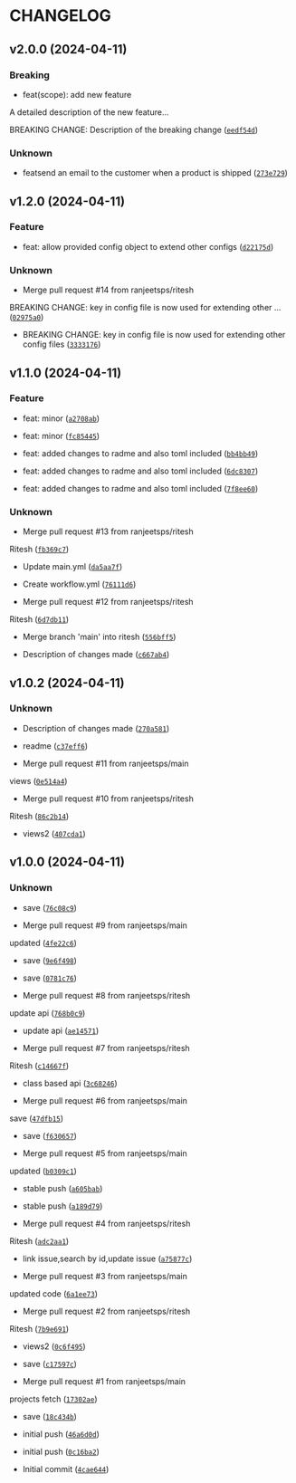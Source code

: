 # CHANGELOG



## v2.0.0 (2024-04-11)

### Breaking

* feat(scope): add new feature

A detailed description of the new feature...

BREAKING CHANGE: Description of the breaking change ([`eedf54d`](https://github.com/ranjeetsps/Jira-Poc/commit/eedf54dc65f0db2ef8f7a5d6019372ee5ba9bd38))

### Unknown

* featsend an email to the customer when a product is shipped ([`273e729`](https://github.com/ranjeetsps/Jira-Poc/commit/273e729f13be02e79e4d20d1f43e2afe76027d66))


## v1.2.0 (2024-04-11)

### Feature

* feat: allow provided config object to extend other configs ([`d22175d`](https://github.com/ranjeetsps/Jira-Poc/commit/d22175d97ce2aebfb67be19d519498d2674694c1))

### Unknown

* Merge pull request #14 from ranjeetsps/ritesh

BREAKING CHANGE:  key in config file is now used for extending other … ([`02975a0`](https://github.com/ranjeetsps/Jira-Poc/commit/02975a0d48768415d826d306aeb55f58ae447639))

* BREAKING CHANGE:  key in config file is now used for extending other config files ([`3333176`](https://github.com/ranjeetsps/Jira-Poc/commit/3333176190e94b9578c7120e303b43ddfd8e99fb))


## v1.1.0 (2024-04-11)

### Feature

* feat: minor ([`a2708ab`](https://github.com/ranjeetsps/Jira-Poc/commit/a2708abf9925976e4f7b0e52897a4aa212b6259d))

* feat: minor ([`fc85445`](https://github.com/ranjeetsps/Jira-Poc/commit/fc85445e724d2d7c7cd6321a9ae117ee5db20c64))

* feat: added changes to radme and also toml included ([`bb4bb49`](https://github.com/ranjeetsps/Jira-Poc/commit/bb4bb498798aa96d3ca847a283503798b4a5961b))

* feat: added changes to radme and also toml included ([`6dc8307`](https://github.com/ranjeetsps/Jira-Poc/commit/6dc830731ed7439fe43a72d7628b0f3ebd38d9ca))

* feat: added changes to radme and also toml included ([`7f8ee60`](https://github.com/ranjeetsps/Jira-Poc/commit/7f8ee60a65f45f25f6290707a8bf878ee5cc4146))

### Unknown

* Merge pull request #13 from ranjeetsps/ritesh

Ritesh ([`fb369c7`](https://github.com/ranjeetsps/Jira-Poc/commit/fb369c72a9dca11ecb37cad204f5cceb3dedbee5))

* Update main.yml ([`da5aa7f`](https://github.com/ranjeetsps/Jira-Poc/commit/da5aa7f93e8bb3053848ecf2af6e497b1c16cd83))

* Create workflow.yml ([`76111d6`](https://github.com/ranjeetsps/Jira-Poc/commit/76111d65f17fe2d030038c385ae087efb419636f))

* Merge pull request #12 from ranjeetsps/ritesh

Ritesh ([`6d7db11`](https://github.com/ranjeetsps/Jira-Poc/commit/6d7db114f804ca6e0cf109db8e9070cb6391daba))

* Merge branch &#39;main&#39; into ritesh ([`556bff5`](https://github.com/ranjeetsps/Jira-Poc/commit/556bff5d6f35ebad6ccdcd53081c2a3e3524769e))

* Description of changes made ([`c667ab4`](https://github.com/ranjeetsps/Jira-Poc/commit/c667ab45d0e8e16d5327a5d82689b7fce9addde8))


## v1.0.2 (2024-04-11)

### Unknown

* Description of changes made ([`270a581`](https://github.com/ranjeetsps/Jira-Poc/commit/270a581a9a7498cb9df292d1f3fae288c1c7d2a3))

* readme ([`c37eff6`](https://github.com/ranjeetsps/Jira-Poc/commit/c37eff6f4c79cda3dc8bada4f69b1b62f73e6639))

* Merge pull request #11 from ranjeetsps/main

views ([`0e514a4`](https://github.com/ranjeetsps/Jira-Poc/commit/0e514a495e527a68aa7fe79379cf7c975d863b31))

* Merge pull request #10 from ranjeetsps/ritesh

Ritesh ([`86c2b14`](https://github.com/ranjeetsps/Jira-Poc/commit/86c2b14b400f47084ef268bd7ad99dd7cd057259))

* views2 ([`407cda1`](https://github.com/ranjeetsps/Jira-Poc/commit/407cda1328a58ed1d66a63e80737473c97f5c46b))


## v1.0.0 (2024-04-11)

### Unknown

* save ([`76c08c9`](https://github.com/ranjeetsps/Jira-Poc/commit/76c08c9e64a042e5eebe5dde6312a63b03437d93))

* Merge pull request #9 from ranjeetsps/main

updated ([`4fe22c6`](https://github.com/ranjeetsps/Jira-Poc/commit/4fe22c6ddcd1850ce179347c30d95434d88e4c96))

* save ([`9e6f498`](https://github.com/ranjeetsps/Jira-Poc/commit/9e6f4980d2f688f7ed750797dc00952274e5f5fb))

* save ([`0781c76`](https://github.com/ranjeetsps/Jira-Poc/commit/0781c765159e68f6d18e9118457dd912378d8db0))

* Merge pull request #8 from ranjeetsps/ritesh

update api ([`768b0c9`](https://github.com/ranjeetsps/Jira-Poc/commit/768b0c91aa4dabe63fa149717f39c52690ec8818))

* update api ([`ae14571`](https://github.com/ranjeetsps/Jira-Poc/commit/ae14571e34e7fdd44634832f4230988b7f04c643))

* Merge pull request #7 from ranjeetsps/ritesh

Ritesh ([`c14667f`](https://github.com/ranjeetsps/Jira-Poc/commit/c14667f843b8e471d99e55caf9f81467cbb350d5))

* class based api ([`3c68246`](https://github.com/ranjeetsps/Jira-Poc/commit/3c6824611011a71de504c5564afaeb4ad7fcc1cd))

* Merge pull request #6 from ranjeetsps/main

save ([`47dfb15`](https://github.com/ranjeetsps/Jira-Poc/commit/47dfb156a711dc1ce0a330d80828357cc1a82a52))

* save ([`f630657`](https://github.com/ranjeetsps/Jira-Poc/commit/f63065777b80533d21e1b2dfcc38427fd7adaf9a))

* Merge pull request #5 from ranjeetsps/main

updated ([`b0309c1`](https://github.com/ranjeetsps/Jira-Poc/commit/b0309c16a82420490ca1ba9e678c0b7363206dea))

* stable push ([`a605bab`](https://github.com/ranjeetsps/Jira-Poc/commit/a605babcd9be536c6ba25437cedbbc0497e2a537))

* stable push ([`a189d79`](https://github.com/ranjeetsps/Jira-Poc/commit/a189d797ddb5765ec6504f566bf234337e4d9d67))

* Merge pull request #4 from ranjeetsps/ritesh

Ritesh ([`adc2aa1`](https://github.com/ranjeetsps/Jira-Poc/commit/adc2aa1ae7bfc98bfbcb133570049bfff64177bf))

* link issue,search by id,update issue ([`a75877c`](https://github.com/ranjeetsps/Jira-Poc/commit/a75877c86bf0a51293219c5c5b180c278525a9d6))

* Merge pull request #3 from ranjeetsps/main

updated code ([`6a1ee73`](https://github.com/ranjeetsps/Jira-Poc/commit/6a1ee73a05bac9fada6e03f761fe870b0ec39e1c))

* Merge pull request #2 from ranjeetsps/ritesh

Ritesh ([`7b9e691`](https://github.com/ranjeetsps/Jira-Poc/commit/7b9e691538d7bfe249845bfcadec7c8acc1c247b))

* views2 ([`0c6f495`](https://github.com/ranjeetsps/Jira-Poc/commit/0c6f4952d2252d27b0a3c493938b344bf3ed48d9))

* save ([`c17597c`](https://github.com/ranjeetsps/Jira-Poc/commit/c17597c86f56ba8fa8bd8588adf678d253d7be4c))

* Merge pull request #1 from ranjeetsps/main

projects fetch ([`17302ae`](https://github.com/ranjeetsps/Jira-Poc/commit/17302ae1a2e8ca5f58bd55c5134ba9745cf9d05b))

* save ([`18c434b`](https://github.com/ranjeetsps/Jira-Poc/commit/18c434bf94339b905d25f7e161143f2e801743fd))

* initial push ([`46a6d0d`](https://github.com/ranjeetsps/Jira-Poc/commit/46a6d0d8284df377a09f0d451217157a608dcae2))

* initial push ([`0c16ba2`](https://github.com/ranjeetsps/Jira-Poc/commit/0c16ba2b2ee23ee3f88885cb9892bffaea6d0bb0))

* Initial commit ([`4cae644`](https://github.com/ranjeetsps/Jira-Poc/commit/4cae644c75abe4235ffcddbef60d9b21346ddf2a))
